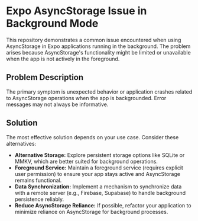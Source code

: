# Expo AsyncStorage Issue in Background Mode

This repository demonstrates a common issue encountered when using AsyncStorage in Expo applications running in the background. The problem arises because AsyncStorage's functionality might be limited or unavailable when the app is not actively in the foreground.

## Problem Description

The primary symptom is unexpected behavior or application crashes related to AsyncStorage operations when the app is backgrounded.  Error messages may not always be informative.

## Solution

The most effective solution depends on your use case. Consider these alternatives:

* **Alternative Storage:** Explore persistent storage options like SQLite or MMKV, which are better suited for background operations.
* **Foreground Service:** Maintain a foreground service (requires explicit user permission) to ensure your app stays active and AsyncStorage remains functional. 
* **Data Synchronization:** Implement a mechanism to synchronize data with a remote server (e.g., Firebase, Supabase) to handle background persistence reliably.
* **Reduce AsyncStorage Reliance:** If possible, refactor your application to minimize reliance on AsyncStorage for background processes.
